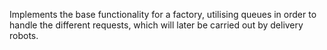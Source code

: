 Implements the base functionality for a factory, utilising queues in order to handle the different requests, which will later be carried out by delivery robots.

